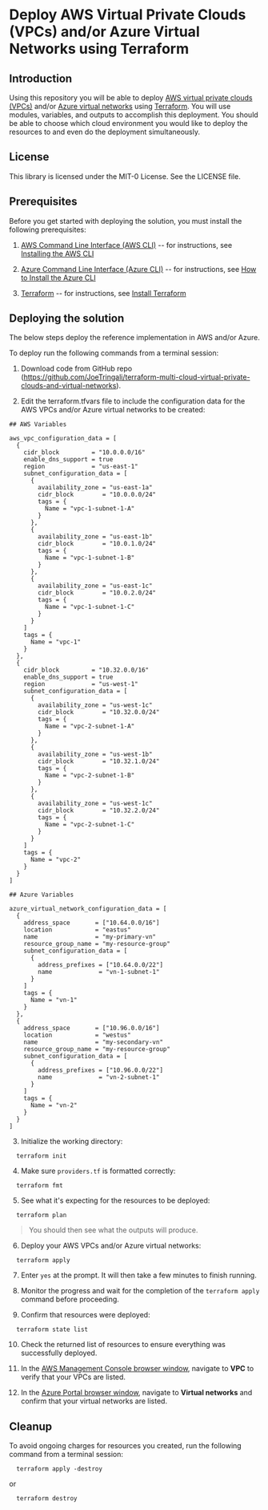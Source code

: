 # Deploy AWS Virtual Private Clouds (VPCs) and/or Azure Virtual Networks using Terraform

## Introduction

Using this repository you will be able to deploy [AWS virtual private clouds (VPCs)](https://docs.aws.amazon.com/vpc/?icmpid=docs_homepage_featuredsvcs) and/or [Azure virtual networks](https://learn.microsoft.com/en-us/azure/virtual-network/) using [Terraform](https://developer.hashicorp.com/terraform/docs). You will use modules, variables, and outputs to accomplish this deployment. You should be able to choose which cloud environment you would like to deploy the resources to and even do the deployment simultaneously.

## License

This library is licensed under the MIT-0 License. See the LICENSE file.

## Prerequisites

Before you get started with deploying the solution, you must install the
following prerequisites:

1.  [AWS Command Line Interface (AWS CLI)](https://aws.amazon.com/cli/)
    -- for instructions, see [Installing the AWS
    CLI](https://docs.aws.amazon.com/cli/latest/userguide/cli-chap-install.html)

1. [Azure Command Line Interface (Azure CLI)](https://learn.microsoft.com/en-us/cli/azure/) 
    -- for instructions, see [How to Install the Azure 
    CLI](https://learn.microsoft.com/en-us/cli/azure/install-azure-cli)

1.  [Terraform](https://developer.hashicorp.com/terraform/docs)
    -- for instructions, see [Install Terraform](https://developer.hashicorp.com/terraform/tutorials/aws-get-started/install-cli)

## Deploying the solution

The below steps deploy the reference implementation in AWS and/or Azure.

To deploy run the following commands from a
terminal session:

1.  Download code from GitHub repo
    (<https://github.com/JoeTringali/terraform-multi-cloud-virtual-private-clouds-and-virtual-networks>).

2.  Edit the terraform.tfvars file to include the configuration data for the AWS VPCs and/or Azure virtual networks to be created:

```
## AWS Variables

aws_vpc_configuration_data = [
  {
    cidr_block         = "10.0.0.0/16"
    enable_dns_support = true
    region             = "us-east-1"
    subnet_configuration_data = [
      {
        availability_zone = "us-east-1a"
        cidr_block        = "10.0.0.0/24"
        tags = {
          Name = "vpc-1-subnet-1-A"
        }
      },
      {
        availability_zone = "us-east-1b"
        cidr_block        = "10.0.1.0/24"
        tags = {
          Name = "vpc-1-subnet-1-B"
        }
      },
      {
        availability_zone = "us-east-1c"
        cidr_block        = "10.0.2.0/24"
        tags = {
          Name = "vpc-1-subnet-1-C"
        }
      }
    ]
    tags = {
      Name = "vpc-1"
    }
  },
  {
    cidr_block         = "10.32.0.0/16"
    enable_dns_support = true
    region             = "us-west-1"
    subnet_configuration_data = [
      {
        availability_zone = "us-west-1c"
        cidr_block        = "10.32.0.0/24"
        tags = {
          Name = "vpc-2-subnet-1-A"
        }
      },
      {
        availability_zone = "us-west-1b"
        cidr_block        = "10.32.1.0/24"
        tags = {
          Name = "vpc-2-subnet-1-B"
        }
      },
      {
        availability_zone = "us-west-1c"
        cidr_block        = "10.32.2.0/24"
        tags = {
          Name = "vpc-2-subnet-1-C"
        }
      }
    ]
    tags = {
      Name = "vpc-2"
    }
  }
]

## Azure Variables

azure_virtual_network_configuration_data = [
  {
    address_space       = ["10.64.0.0/16"]
    location            = "eastus"
    name                = "my-primary-vn"
    resource_group_name = "my-resource-group"
    subnet_configuration_data = [
      {
        address_prefixes = ["10.64.0.0/22"]
        name             = "vn-1-subnet-1"
      }
    ]
    tags = {
      Name = "vn-1"
    }
  },
  {
    address_space       = ["10.96.0.0/16"]
    location            = "westus"
    name                = "my-secondary-vn"
    resource_group_name = "my-resource-group"
    subnet_configuration_data = [
      {
        address_prefixes = ["10.96.0.0/22"]
        name             = "vn-2-subnet-1"
      }
    ]
    tags = {
      Name = "vn-2"
    }
  }
]
```

3. Initialize the working directory:

```
  terraform init
```

4.  Make sure `providers.tf` is formatted correctly:

```
  terraform fmt
```

5. See what it's expecting for the resources to be deployed:

```
  terraform plan
```
> You should then see what the outputs will produce.

6.  Deploy your AWS VPCs and/or Azure virtual networks:

```
  terraform apply
```

7. Enter `yes` at the prompt. It will then take a few minutes to finish running.

8. Monitor the progress and wait for the completion of the ```terraform apply``` command before
proceeding.

9. Confirm that resources were deployed:

```
  terraform state list
```

10. Check the returned list of resources to ensure everything was successfully deployed.

11. In the [AWS Management Console browser window](https://aws.amazon.com/console/), navigate to **VPC** to verify that your VPCs are listed.

12. In the [Azure Portal browser window](https://portal.azure.com/#home), navigate to **Virtual networks** and confirm that your virtual networks are listed.

## Cleanup

To avoid ongoing charges for resources you created, run the following command from a
terminal session:

```
  terraform apply -destroy 
```

or 

```
  terraform destroy
```
